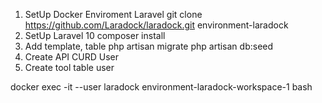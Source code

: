1. SetUp Docker Enviroment Laravel
git clone https://github.com/Laradock/laradock.git environment-laradock
2. SetUp Laravel 10 
composer install
3. Add template, table
php artisan migrate
php artisan db:seed
4. Create API CURD User
5. Create tool table user

docker exec -it --user laradock environment-laradock-workspace-1 bash